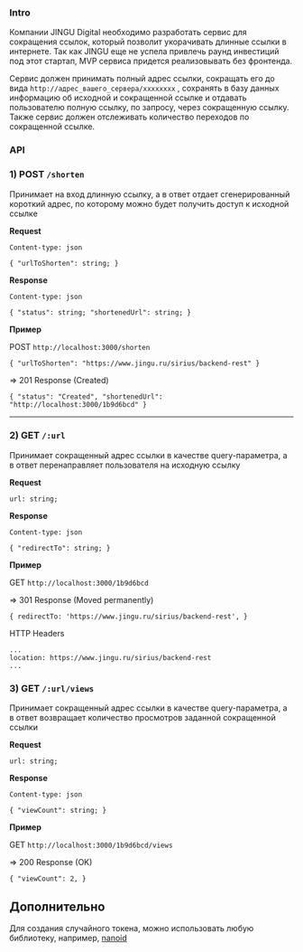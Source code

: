 ### **Intro**

Компании JINGU Digital необходимо разработать сервис для сокращения ссылок, который позволит укорачивать длинные ссылки в интернете. Так как JINGU еще не успела привлечь раунд инвестиций под этот стартап, MVP сервиса придется реализовывать без фронтенда.

Сервис должен принимать полный адрес ссылки, сокращать его до вида `http://адрес_вашего_сервера/xxxxxxxx` , сохранять в базу данных информацию об исходной и сокращенной ссылке и отдавать пользователю полную ссылку, по запросу, через сокращенную ссылку. Также сервис должен отслеживать количество переходов по сокращенной ссылке.

### **API**

### **1) POST `/shorten`**

Принимает на вход длинную ссылку, а в ответ отдает сгенерированный короткий адрес, по которому можно будет получить доступ к исходной ссылке

**Request**

`Content-type: json`

`{
    "urlToShorten": string;
}`

**Response**

`Content-type: json`

`{
    "status": string;
    "shortenedUrl": string;
}`

**Пример**

POST `http://localhost:3000/shorten`

`{
    "urlToShorten": "https://www.jingu.ru/sirius/backend-rest"
}`

=> 201 Response (Created)

`{
    "status": "Created",
    "shortenedUrl": "http://localhost:3000/1b9d6bcd"
}`

---

### **2) GET `/:url`**

Принимает сокращенный адрес ссылки в качестве query-параметра, а в ответ перенаправляет пользователя на исходную ссылку

**Request**

`url: string;`

**Response**

`Content-type: json`

`{
    "redirectTo": string;
}`

**Пример**

GET `http://localhost:3000/1b9d6bcd`

=> 301 Response (Moved permanently)

`{
    redirectTo: 'https://www.jingu.ru/sirius/backend-rest',
}`

HTTP Headers

```
...
location: https://www.jingu.ru/sirius/backend-rest
...

```

### **3) GET `/:url/views`**

Принимает сокращенный адрес ссылки в качестве query-параметра, а в ответ возвращает количество просмотров заданной сокращенной ссылки

**Request**

`url: string;`

**Response**

`Content-type: json`

`{
    "viewCount": string;
}`

**Пример**

GET `http://localhost:3000/1b9d6bcd/views`

=> 200 Response (OK)

`{
    "viewCount": 2,
}`

## **Дополнительно**

Для создания случайного токена, можно использовать любую библиотеку, например, [nanoid](https://github.com/ai/nanoid/)

